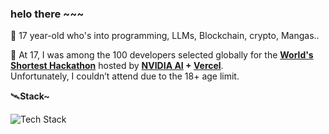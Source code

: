 ### helo there ~~~

👾 17 year-old who's into programming, LLMs, Blockchain, crypto, Mangas..

🌌 At 17, I was among the 100 developers selected globally for the **[World's Shortest Hackathon](https://shortest-hackathon.vercel.app/)** hosted by **[NVIDIA AI](https://x.com/NVIDIAAI) + [Vercel](https://x.com/vercel)**.  
Unfortunately, I couldn’t attend due to the 18+ age limit. 

🛰️**Stack~** 

<div align="left">
<img src="https://skillicons.dev/icons?i=figma,python,java,js,ts,mysql,nodejs,git" alt="Tech Stack" />
</div>
